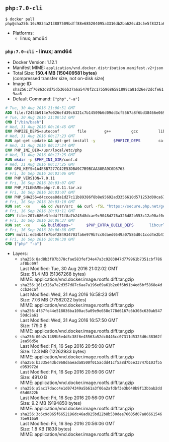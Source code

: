 ## `php:7.0-cli`

```console
$ docker pull php@sha256:16c9834a213887509bdff88e685204095a3316db2ba626cd3c5e5f8321a69baa
```

-	Platforms:
	-	linux; amd64

### `php:7.0-cli` - linux; amd64

-	Docker Version: 1.12.1
-	Manifest MIME: `application/vnd.docker.distribution.manifest.v2+json`
-	Total Size: **150.4 MB (150409581 bytes)**  
	(compressed transfer size, not on-disk size)
-	Image ID: `sha256:2f76863d8d75d5366b37a6a5470f2c17559686581899ca81d26e72dcfe619aa6`
-	Default Command: `["php","-a"]`

```dockerfile
# Tue, 30 Aug 2016 21:00:51 GMT
ADD file:f2453b914e7e026efd39c6321c7b14509b6d09dd3cf5567a8f6bd38466e06954 in / 
# Tue, 30 Aug 2016 21:00:52 GMT
CMD ["/bin/bash"]
# Wed, 31 Aug 2016 00:16:45 GMT
ENV PHPIZE_DEPS=autoconf 		file 		g++ 		gcc 		libc-dev 		make 		pkg-config 		re2c
# Wed, 31 Aug 2016 00:17:23 GMT
RUN apt-get update && apt-get install -y 		$PHPIZE_DEPS 		ca-certificates 		curl 		libedit2 		libsqlite3-0 		libxml2 		xz-utils 	--no-install-recommends && rm -r /var/lib/apt/lists/*
# Wed, 31 Aug 2016 00:17:24 GMT
ENV PHP_INI_DIR=/usr/local/etc/php
# Wed, 31 Aug 2016 00:17:25 GMT
RUN mkdir -p $PHP_INI_DIR/conf.d
# Wed, 31 Aug 2016 00:17:25 GMT
ENV GPG_KEYS=1A4E8B7277C42E53DBA9C7B9BCAA30EA9C0D5763
# Fri, 16 Sep 2016 20:03:06 GMT
ENV PHP_VERSION=7.0.11
# Fri, 16 Sep 2016 20:03:07 GMT
ENV PHP_FILENAME=php-7.0.11.tar.xz
# Fri, 16 Sep 2016 20:03:07 GMT
ENV PHP_SHA256=d4cccea8da1d27c11b89386f8b8e95692ad3356610d571253d00ca67d524c735
# Fri, 16 Sep 2016 20:03:10 GMT
RUN set -xe 	&& cd /usr/src 	&& curl -fSL "https://secure.php.net/get/$PHP_FILENAME/from/this/mirror" -o php.tar.xz 	&& echo "$PHP_SHA256 *php.tar.xz" | sha256sum -c - 	&& curl -fSL "https://secure.php.net/get/$PHP_FILENAME.asc/from/this/mirror" -o php.tar.xz.asc 	&& export GNUPGHOME="$(mktemp -d)" 	&& for key in $GPG_KEYS; do 		gpg --keyserver ha.pool.sks-keyservers.net --recv-keys "$key"; 	done 	&& gpg --batch --verify php.tar.xz.asc php.tar.xz 	&& rm -r "$GNUPGHOME"
# Fri, 16 Sep 2016 20:03:11 GMT
COPY file:207c686e3fed4f71f8a7b245d8dcae9c9048d276a326d82b553c12a90af0c0ca in /usr/local/bin/ 
# Fri, 16 Sep 2016 20:06:37 GMT
RUN set -xe 	&& buildDeps=" 		$PHP_EXTRA_BUILD_DEPS 		libcurl4-openssl-dev 		libedit-dev 		libsqlite3-dev 		libssl-dev 		libxml2-dev 	" 	&& apt-get update && apt-get install -y $buildDeps --no-install-recommends && rm -rf /var/lib/apt/lists/* 		&& docker-php-source extract 	&& cd /usr/src/php 	&& ./configure 		--with-config-file-path="$PHP_INI_DIR" 		--with-config-file-scan-dir="$PHP_INI_DIR/conf.d" 				--disable-cgi 				--enable-ftp 		--enable-mbstring 		--enable-mysqlnd 				--with-curl 		--with-libedit 		--with-openssl 		--with-zlib 				$PHP_EXTRA_CONFIGURE_ARGS 	&& make -j"$(nproc)" 	&& make install 	&& { find /usr/local/bin /usr/local/sbin -type f -executable -exec strip --strip-all '{}' + || true; } 	&& make clean 	&& docker-php-source delete 		&& apt-get purge -y --auto-remove -o APT::AutoRemove::RecommendsImportant=false $buildDeps
# Fri, 16 Sep 2016 20:06:38 GMT
COPY multi:ed54b4fe7bef284934703fa6e979b7cc0daed0549a07586d0c1ccd4e2b41884a in /usr/local/bin/ 
# Fri, 16 Sep 2016 20:06:38 GMT
CMD ["php" "-a"]
```

-	Layers:
	-	`sha256:8ad8b3f87b378cfae583fef34e47a3c9203847d779961b7351cbf786af0bc09f`  
		Last Modified: Tue, 30 Aug 2016 21:02:02 GMT  
		Size: 51.4 MB (51367268 bytes)  
		MIME: application/vnd.docker.image.rootfs.diff.tar.gzip
	-	`sha256:161c326a7a2d357d87c6aa7a196e69a61b2e0f6b91b4ed6bf5868e4dccb2ecaf`  
		Last Modified: Wed, 31 Aug 2016 16:58:23 GMT  
		Size: 77.6 MB (77582022 bytes)  
		MIME: application/vnd.docker.image.rootfs.diff.tar.gzip
	-	`sha256:4f37fe44e518036ba100ac5a09e9e658e778d6167c6b308c630ab54750dc2a61`  
		Last Modified: Wed, 31 Aug 2016 16:57:50 GMT  
		Size: 179.0 B  
		MIME: application/vnd.docker.image.rootfs.diff.tar.gzip
	-	`sha256:00a2c1489b5e4d3c38f6e45563a52dc0446cc07311d5323d6c38362f2ea56d5e`  
		Last Modified: Fri, 16 Sep 2016 20:56:08 GMT  
		Size: 12.3 MB (12262933 bytes)  
		MIME: application/vnd.docker.image.rootfs.diff.tar.gzip
	-	`sha256:b3335e43bc968daaeada8500f015acdd41cf5a8d7b5e33747b103f55d953972d`  
		Last Modified: Fri, 16 Sep 2016 20:56:06 GMT  
		Size: 491.0 B  
		MIME: application/vnd.docker.image.rootfs.diff.tar.gzip
	-	`sha256:a5ac17dacc4e1d074349a5b61a3f06a2afdbf3e3b648b9f13bbab2dd65d0822b`  
		Last Modified: Fri, 16 Sep 2016 20:56:09 GMT  
		Size: 9.2 MB (9194850 bytes)  
		MIME: application/vnd.docker.image.rootfs.diff.tar.gzip
	-	`sha256:3c6c9d865f6652196dc46ad025bd22b8b530dee76605d07a866615467be916a9`  
		Last Modified: Fri, 16 Sep 2016 20:56:06 GMT  
		Size: 1.8 KB (1838 bytes)  
		MIME: application/vnd.docker.image.rootfs.diff.tar.gzip
